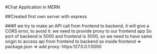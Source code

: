 #Chat Application in MERN

##Created first own server with express

###If we try to make an API call from frontend to backend, it will give a CORS error, to avoid it:
we need to provide proxy to our frontend app
So port of backend is 5000 and frontend is 3000, so we need to have same origin to access api from frontend to backend
so inside frontend => package.json => add proxy: https:127.0.0.1:5000
